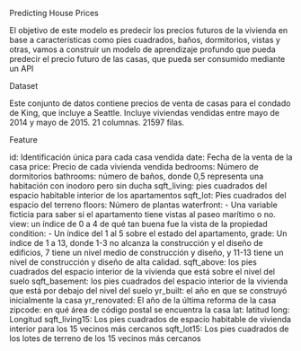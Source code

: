 Predicting House Prices

El objetivo de este modelo es predecir los precios futuros de la vivienda en base a características como pies cuadrados, baños, dormitorios, vistas y otras, vamos a construir un modelo de aprendizaje profundo que pueda predecir el precio futuro de las casas, que pueda ser consumido mediante un API

Dataset

Este conjunto de datos contiene precios de venta de casas para el condado de King, que incluye a Seattle. Incluye viviendas vendidas entre mayo de 2014 y mayo de 2015. 
21 columnas. 
21597 filas.

Feature

id: Identificación única para cada casa vendida
date: Fecha de la venta de la casa
price: Precio de cada vivienda vendida
bedrooms: Número de dormitorios
bathrooms: número de baños, donde 0,5 representa una habitación con inodoro pero sin ducha
sqft_living: pies cuadrados del espacio habitable interior de los apartamentos
sqft_lot: Pies cuadrados del espacio del terreno
floors: Número de plantas
waterfront: - Una variable ficticia para saber si el apartamento tiene vistas al paseo marítimo o no.
view: un índice de 0 a 4 de qué tan buena fue la vista de la propiedad
condition: - Un índice del 1 al 5 sobre el estado del apartamento,
grade: Un índice de 1 a 13, donde 1-3 no alcanza la construcción y el diseño de edificios, 7 tiene un nivel medio de construcción y diseño, y 11-13 tiene un nivel de construcción y diseño de alta calidad.
sqft_above: los pies cuadrados del espacio interior de la vivienda que está sobre el nivel del suelo
sqft_basement: los pies cuadrados del espacio interior de la vivienda que está por debajo del nivel del suelo
yr_built: el año en que se construyó inicialmente la casa
yr_renovated: El año de la última reforma de la casa
zipcode: en qué área de código postal se encuentra la casa
lat: latitud
long: Longitud
sqft_living15: Los pies cuadrados de espacio habitable de vivienda interior para los 15 vecinos más cercanos
sqft_lot15: Los pies cuadrados de los lotes de terreno de los 15 vecinos más cercanos



